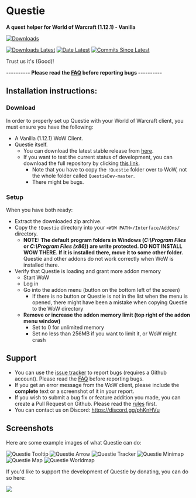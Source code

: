 # Questie

**A quest helper for World of Warcraft (1.12.1) - Vanilla**

[![Downloads](https://img.shields.io/github/downloads/AeroScripts/QuestieDev/total.svg)](https://github.com/AeroScripts/QuestieDev/releases/)

[![Downloads Latest](https://img.shields.io/github/downloads/AeroScripts/QuestieDev/v3.7.0/total.svg)](https://github.com/AeroScripts/QuestieDev/releases/latest)
[![Date Latest](https://img.shields.io/github/release-date/AeroScripts/QuestieDev.svg)](https://github.com/AeroScripts/QuestieDev/releases/latest)
[![Commits Since Latest](https://img.shields.io/github/commits-since/AeroScripts/QuestieDev/latest.svg)](https://github.com/AeroScripts/QuestieDev/commits/master)

 Trust us it's (Good)!

**---------- Please read the [FAQ](FAQ.md) before reporting bugs ----------**

## Installation instructions:

### Download

In order to properly set up Questie with your World of Warcraft client, you must ensure you have the following:

* A Vanilla (1.12.1) WoW Client.
* Questie itself.
  * You can download the latest stable release from [here](https://github.com/AeroScripts/QuestieDev/releases/latest).
  * If you want to test the current status of development, you can download the full repository by clicking [this link](https://github.com/AeroScripts/QuestieDev/archive/master.zip).
    * Note that you have to copy the `!Questie` folder over to WoW, not the whole folder called `QuestieDev-master`.
    * There might be bugs.

### Setup

When you have both ready:

 - Extract the downloaded zip archive.
 - Copy the `!Questie` directory into your `<WOW PATH>/Interface/AddOns/` directory.
    * **NOTE: The default program folders in Windows (*C:\Program Files* or *C:\Program Files (x86)*) are write protected. DO NOT INSTALL WOW THERE. If it is installed there, move it to some other folder.** Questie and other addons do not work correctly when WoW is installed there.
 - Verify that Questie is loading and grant more addon memory
    - Start WoW
    - Log in
    - Go into the addon menu (button on the bottom left of the screen)
        - If there is no button or Questie is not in the list when the menu is opened, there might have been a mistake when copying Questie to the WoW directory
    - **Remove or increase the addon memory limit (top right of the addon menu window)**
        - Set to 0 for unlimited memory
        - Set no less than 256MB if you want to limit it, or WoW might crash

## Support

- You can use the [issue tracker](https://github.com/AeroScripts/QuestieDev/issues) to report bugs (requires a Github account). Please read the [FAQ](FAQ.md) before reporting bugs.
- If you get an error message from the WoW client, please include the **complete** text or a screenshot of it in your report.
- If you wish to submit a bug fix or feature addition you made, you can create a Pull Request on Github. Please read the [rules](https://github.com/AeroScripts/QuestieDev/wiki/Pull-Request-Rules) first.
- You can contact us on Discord: https://discord.gg/phKnHVu

## Screenshots
Here are some example images of what Questie can do:

<img src="http://i.imgur.com/iYna778.png" alt="Questie Tooltip"/>

<img src="http://i.imgur.com/oRoWMvQ.jpg" alt="Questie Arrow"/>

<img src="http://i.imgur.com/NHiBRKd.jpg" alt="Questie Tracker"/>

<img src="http://i.imgur.com/I49Saph.png" alt="Questie Minimap"/>

<img src="http://i.imgur.com/tpjeodc.png" alt="Questie Map"/>

<img src="http://i.imgur.com/1fPc5qQ.jpg" alt="Questie Worldmap"/>



If you'd like to support the development of Questie by donating, you can do so here:


<a href='https://www.paypal.com/cgi-bin/webscr?cmd=_donations&business=aero1861%40gmail%2ecom&lc=CA&item_name=Questie%20Devs&currency_code=USD&bn=PP%2dDonationsBF%3abtn_donate_LG%2egif%3aNonHosted'><img src="https://www.paypalobjects.com/en_US/i/btn/btn_donate_LG.gif"/></a>
